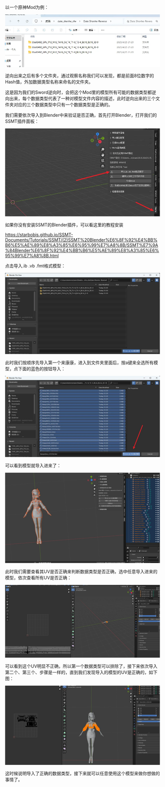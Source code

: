 以一个原神Mod为例：

![alt text](image.png)

逆向出来之后有多个文件夹，通过观察名称我们可以发现，都是前面8位数字的Hash值，外加数据类型名称来命名的文件夹。

这是因为我们的Sword逆向时，会把这个Mod里的模型所有可能的数据类型都逆向出来，每个数据类型代表了一种对模型文件内容的描述，此时逆向出来的三个文件夹对应的三个数据类型中只有一个数据类型是正确的。

我们需要依次导入到Blender中来验证是否正确，首先打开Blender，打开我们的SSMT插件面板：

![alt text](image-1.png)

如果你没有安装SSMT的Blender插件，可以看这里的教程安装

https://starbobis.github.io/SSMT-Documents/Tutorials/SSMT/(2)SSMT%20Blender%E6%8F%92%E4%BB%B6%E5%AE%89%E8%A3%85%E6%95%99%E7%A8%8B/SSMT%E7%9A%84Blender%E6%8F%92%E4%BB%B6%E5%AE%89%E8%A3%85%E6%95%99%E7%A8%8B.html

点击导入.ib .vb .fmt格式模型：

![alt text](image-2.png)

此时我们按顺序先导入第一个来康康，进入到文件夹里面后，按a键来全选所有模型，点下面的蓝色的按钮导入：

![alt text](image-3.png)

可以看到模型就导入进来了：

![alt text](image-4.png)

此时我们需要查看其UV是否正确来判断数据类型是否正确，选中任意导入进来的模型，依次查看所有UV是否正确：

![alt text](image-5.png)

可以看到这个UV明显不正确，所以第一个数据类型可以排除了，接下来依次导入第二个、第三个、步骤是一样的，直到我们发现导入的模型的UV是正确的，如下图：

![alt text](image-6.png)

这时候说明导入了正确的数据类型，接下来就可以任意使用这个模型来做你想做的事情了。
